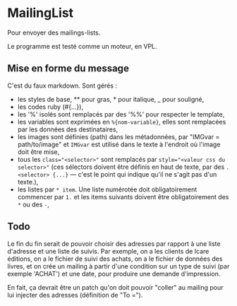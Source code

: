 # MailingList

Pour envoyer des mailings-lists.

Le programme est testé comme un moteur, en VPL.

## Mise en forme du message

C'est du faux markdown. Sont gérés :

* les styles de base, \*\* pour gras, \* pour italique, \_ pour souligné,
* les codes ruby (#\{...\}),
* les '%' isolés sont remplacés par des '%%' pour respecter le template,
* les variables sont exprimées en `%{nom-variable}`, elles sont remplacées par les données des destinataires,
* les images sont définies (path) dans les métadonnées, par "IMGvar = path/to/image" et `IMGvar` est utilisé dans le texte à l'endroit où l'image doit être mise,
* tous les `class="<selector>"` sont remplacés par `style="<valeur css du selector>"` (ces sélectors doivent être définis en haut de texte, par des `.<selector> {...}` — c'est le point qui indique qu'il ne s'agit pas d'un texte.),
* les listes par `* item`. Une liste numérotée doit obligatoirement commencer par `1.` et les items suivants doivent être obligatoirement des `*` ou des `-`,

## Todo

Le fin du fin serait de pouvoir choisir des adresses par rapport à une liste d'adresse et une liste de suivis. Par exemple, on a les clients de Icare éditions, on a le fichier de suivi des achats, on a le fichier de données des livres, et on crée un mailing à partir d'une condition sur un type de suivi (par exemple 'ACHAT') et une date, pour produire une demande d'impression.

En fait, ça devrait être un patch qu'on doit pouvoir "coller" au mailing pour lui injecter des adresses (définition de "To =").

